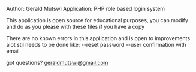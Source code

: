 Author: Gerald Mutswi
Application: PHP role based login system

This application is open source for educational purposes, you can modify and do as you please with these files if you have a copy

There are no known errors in this application and is open to improvements alot stil needs to be done like:
--reset password
--user confirmation with email

got questions? geraldmutswi@gmail.com